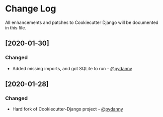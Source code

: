 # Change Log
All enhancements and patches to Cookiecutter Django will be documented in this file.

## [2020-01-30]
### Changed
- Added missing imports, and got SQLite to run - [@pydanny](https://github.com/pydanny)

## [2020-01-28]
### Changed
- Hard fork of Cookiecutter-Django project - [@pydanny](https://github.com/pydanny)